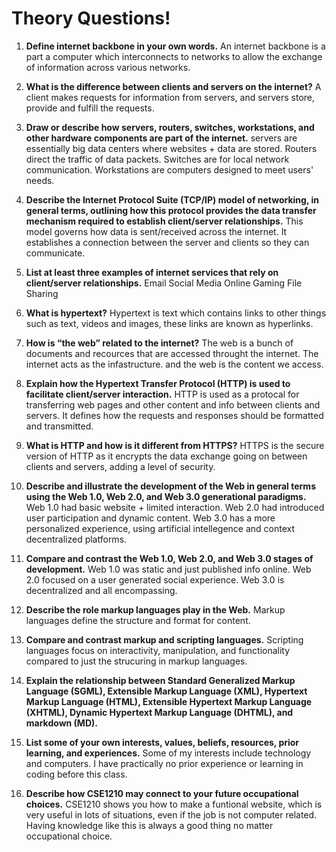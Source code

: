 # Theory Questions!

1. **Define internet backbone in your own words.**
An internet backbone is a part a computer which interconnects to networks to allow the exchange of information across   various networks.

2. **What is the difference between clients and servers on the internet?**
A client makes requests for information from servers, and servers store, provide and fulfill the requests.

3. **Draw or describe how servers, routers, switches, workstations, and other hardware components are part of the internet.**
servers are essentially big data centers where websites + data are stored. Routers direct the traffic of data packets. Switches are for local network communication. Workstations are computers designed to meet users' needs.

4. **Describe the Internet Protocol Suite (TCP/IP) model of networking, in general terms, outlining how this protocol provides the data transfer mechanism required to establish client/server relationships.**
This model governs how data is sent/received across the internet. It establishes a connection between the server and clients so they can communicate.

5. **List at least three examples of internet services that rely on client/server relationships.**
Email
Social Media
Online Gaming
File Sharing

6. **What is hypertext?**
Hypertext is text which contains links to other things such as text, videos and images, these links are known as hyperlinks. 

7. **How is “the web” related to the internet?**
The web is a bunch of documents and recources that are accessed throught the internet. The internet acts as the infastructure. and the web is the content we access.

8. **Explain how the Hypertext Transfer Protocol (HTTP) is used to facilitate client/server interaction.**
HTTP is used as a protocal for transferring web pages and other content and info between clients and servers. It defines how the requests and responses should be formatted and transmitted.

9. **What is HTTP and how is it different from HTTPS?**
HTTPS is the secure version of HTTP as  it encrypts the data exchange going on between clients and servers, adding a level of security. 

10. **Describe and illustrate the development of the Web in general terms using the Web 1.0, Web 2.0, and Web 3.0 generational paradigms.**
Web 1.0 had basic website + limited interaction. Web 2.0 had introduced user participation and dynamic content. Web 3.0 has a more personalized experience, using artificial intellegence and context decentralized platforms.

11. **Compare and contrast the Web 1.0, Web 2.0, and Web 3.0 stages of development.**
Web 1.0 was static and just published info online. Web 2.0 focused on a user generated social experience. Web 3.0 is decentralized and all encompassing. 

12. **Describe the role markup languages play in the Web.**
Markup languages define the structure and format for content.

13. **Compare and contrast markup and scripting languages.**
Scripting languages focus on interactivity, manipulation, and functionality compared to just the strucuring in markup languages.

14. **Explain the relationship between Standard Generalized Markup Language (SGML), Extensible Markup Language (XML), Hypertext Markup Language (HTML), Extensible Hypertext Markup Language (XHTML), Dynamic Hypertext Markup Language (DHTML), and markdown (MD).**
    

15. **List some of your own interests, values, beliefs, resources, prior learning, and experiences.**
Some of my interests include technology and computers. I have practically no prior experience or learning in coding before this class.

16. **Describe how CSE1210 may connect to your future occupational choices.**
CSE1210 shows you how to make a funtional website, which is very useful in lots of situations, even if the job is not computer related. Having knowledge like this is always a good thing no matter occupational choice.
